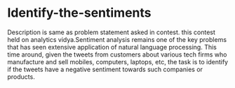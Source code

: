 # Identify-the-sentiments
Description is same as  problem statement asked in contest. this contest held on analytics vidya.Sentiment analysis remains one of the key problems that has seen extensive application of natural language processing. This time around, given the tweets from customers about various tech firms who manufacture and sell mobiles, computers, laptops, etc, the task is to identify if the tweets have a negative sentiment towards such companies or products.
